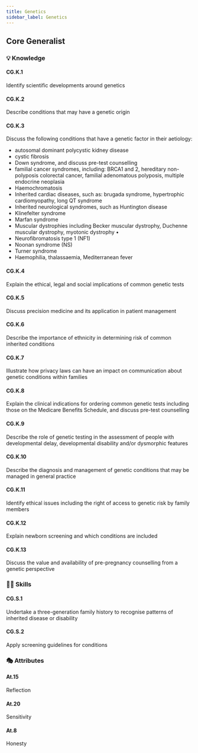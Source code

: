```yaml
---
title: Genetics
sidebar_label: Genetics
---
```

## Core Generalist

### 💡 Knowledge

#### CG.K.1

Identify scientific developments around genetics

#### CG.K.2

Describe conditions that may have a genetic origin 

#### CG.K.3

Discuss the following conditions that have a genetic factor in their aetiology:

* autosomal dominant polycystic kidney disease
* cystic fibrosis 
* Down syndrome, and discuss pre-test counselling
* familial cancer syndromes, including: BRCA1 and 2, hereditary non-polyposis colorectal cancer, familial adenomatous polyposis, multiple endocrine neoplasia 
* Haemochromatosis 
* Inherited cardiac diseases, such as: brugada syndrome, hypertrophic cardiomyopathy, long QT syndrome 
* Inherited neurological syndromes, such as Huntington disease
* Klinefelter syndrome 
* Marfan syndrome 
* Muscular dystrophies including Becker muscular dystrophy, Duchenne muscular dystrophy, myotonic dystrophy • 
* Neurofibromatosis type 1 (NF1) 
* Noonan syndrome (NS) 
* Turner syndrome
* Haemophilia, thalassaemia, Mediterranean fever

#### CG.K.4

Explain the ethical, legal and social implications of common genetic tests

#### CG.K.5

Discuss precision medicine and its application in patient management

#### CG.K.6

Describe the importance of ethnicity in determining risk of common inherited conditions

#### CG.K.7

Illustrate how privacy laws can have an impact on communication about genetic conditions within families 

#### CG.K.8

Explain the clinical indications for ordering common genetic tests including those on the Medicare Benefits Schedule, and discuss pre-test counselling

#### CG.K.9

Describe the role of genetic testing in the assessment of people with developmental delay, developmental disability and/or dysmorphic features

#### CG.K.10

Describe the diagnosis and management of genetic conditions that may be managed in general practice

#### CG.K.11

Identify ethical issues including the right of access to genetic risk by family members

#### CG.K.12

Explain newborn screening and which conditions are included

#### CG.K.13

Discuss the value and availability of pre-pregnancy counselling from a genetic perspective

### 🤹‍♀️ Skills

#### CG.S.1

Undertake a three-generation family history to recognise patterns of inherited disease or disability

#### CG.S.2

Apply screening guidelines for conditions

### 🎭 Attributes

#### At.15

Reflection

#### At.20

Sensitivity

#### At.8

Honesty